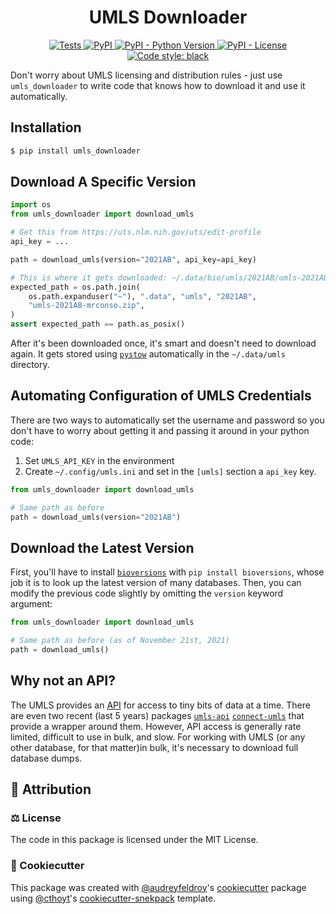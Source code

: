 <!--
<p align="center">
  <img src="https://github.com/cthoyt/umls_downloader/raw/main/docs/source/logo.png" height="150">
</p>
-->

<h1 align="center">
  UMLS Downloader
</h1>

<p align="center">
    <a href="https://github.com/cthoyt/umls_downloader/actions?query=workflow%3ATests">
        <img alt="Tests" src="https://github.com/cthoyt/umls_downloader/workflows/Tests/badge.svg" />
    </a>
    <a href="https://pypi.org/project/umls_downloader">
        <img alt="PyPI" src="https://img.shields.io/pypi/v/umls_downloader" />
    </a>
    <a href="https://pypi.org/project/umls_downloader">
        <img alt="PyPI - Python Version" src="https://img.shields.io/pypi/pyversions/umls_downloader" />
    </a>
    <a href="https://github.com/cthoyt/umls_downloader/blob/main/LICENSE">
        <img alt="PyPI - License" src="https://img.shields.io/pypi/l/umls_downloader" />
    </a>
    <a href='https://github.com/psf/black'>
        <img src='https://img.shields.io/badge/code%20style-black-000000.svg' alt='Code style: black' />
    </a>
</p>

Don't worry about UMLS licensing and distribution rules - just use
`umls_downloader` to write code that knows how to download it and use it
automatically.

## Installation

```bash
$ pip install umls_downloader
```

## Download A Specific Version

```python
import os
from umls_downloader import download_umls

# Get this from https://uts.nlm.nih.gov/uts/edit-profile
api_key = ...

path = download_umls(version="2021AB", api_key=api_key)

# This is where it gets downloaded: ~/.data/bio/umls/2021AB/umls-2021AB-mrconso.zip
expected_path = os.path.join(
    os.path.expanduser("~"), ".data", "umls", "2021AB",
    "umls-2021AB-mrconso.zip",
)
assert expected_path == path.as_posix()
```

After it's been downloaded once, it's smart and doesn't need to download again.
It gets stored using [`pystow`](https://github.com/cthoyt/pystow) automatically
in the `~/.data/umls`
directory.

## Automating Configuration of UMLS Credentials

There are two ways to automatically set the username and password so you don't
have to worry about getting it and passing it around in your python code:

1. Set `UMLS_API_KEY` in the environment
2. Create `~/.config/umls.ini` and set in the `[umls]` section a `api_key` key.

```python
from umls_downloader import download_umls

# Same path as before
path = download_umls(version="2021AB")
```

## Download the Latest Version

First, you'll have to
install [`bioversions`](https://github.com/cthoyt/bioversions)
with `pip install bioversions`, whose job it is to look up the latest version of
many databases. Then, you can modify the previous code slightly by omitting
the `version` keyword argument:

```python
from umls_downloader import download_umls

# Same path as before (as of November 21st, 2021)
path = download_umls()
```

## Why not an API?

The UMLS provides an [API](https://documentation.uts.nlm.nih.gov/rest/home.html)
for access to tiny bits of data at a time. There are even two recent (last 5
years) packages [`umls-api`](https://pypi.org/project/umls-api)
[`connect-umls`](https://pypi.org/project/connect-umls) that provide a wrapper
around them. However, API access is generally rate limited, difficult to use in
bulk, and slow. For working with UMLS (or any other database, for that matter)in
bulk, it's necessary to download full database dumps.

## 👋 Attribution

### ⚖️ License

The code in this package is licensed under the MIT License.

### 🍪 Cookiecutter

This package was created
with [@audreyfeldroy](https://github.com/audreyfeldroy)'s
[cookiecutter](https://github.com/cookiecutter/cookiecutter) package
using [@cthoyt](https://github.com/cthoyt)'s
[cookiecutter-snekpack](https://github.com/cthoyt/cookiecutter-snekpack)
template.
